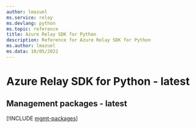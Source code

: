 ```yaml
---
author: lmazuel
ms.service: relay
ms.devlang: python
ms.topic: reference
title: Azure Relay SDK for Python
description: Reference for Azure Relay SDK for Python
ms.author: lmazuel
ms.data: 10/05/2022
---
```

# Azure Relay SDK for Python - latest

## Management packages - latest
[!INCLUDE [mgmt-packages](relay-mgmt-index.md)]